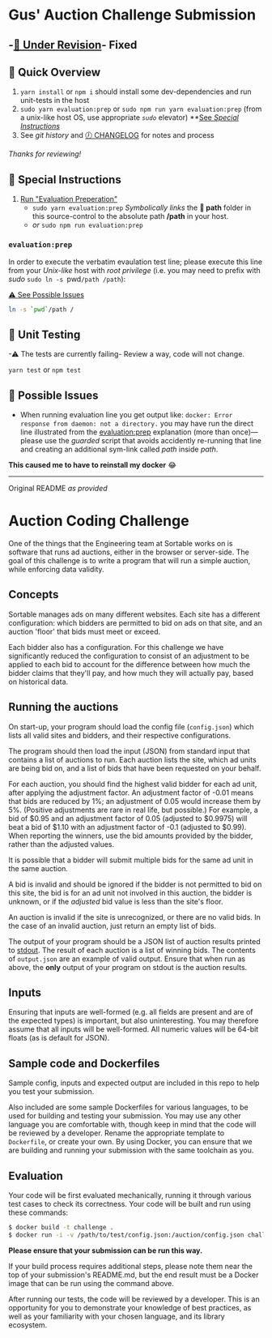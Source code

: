 # Gus' Auction Challenge Submission

## -[🚧 Under Revision](#-unit-testing)- Fixed

## 👟 Quick Overview

1. `yarn install` or `npm i` should install some dev-dependencies and run unit-tests in the host
2. `sudo yarn evaluation:prep` or `sudo npm run yarn evaluation:prep` (from a unix-like host OS, use appropriate _`sudo`_ elevator) **[See _Special Instructions_](#-special-instructions)
3. See _git history_ and [🕖 CHANGELOG](./CHANGELOG.md) for notes and process

_Thanks for reviewing!_
   
## 🎯 Special Instructions

1. [Run "Evaluation Preperation"](#evaluationprep)
   - `sudo yarn evaluation:prep` _Symbolically links_ the **📁 path** folder in this source-control to the absolute path **/path** in your host.
   - _or_ `sudo npm run evaluation:prep` 

### `evaluation:prep`

In order to execute the verbatim evaulation test line; please execute this line from your *Unix-like* host with _root privilege_ (i.e. you may need to prefix with _sudo_ `sudo ln -s `pwd`/path /path`):

[⚠ See Possible Issues](#-possible-issues)

```bash
ln -s `pwd`/path /
```

## 🧪 Unit Testing

-⚠ The tests are currently failing- Review a way, code will not change.

`yarn test` or `npm test`

## 🧱 Possible Issues

- When running evaluation line you get output like: `docker: Error response from daemon: not a directory.` you may have run the direct line illustrated from the [evaluation:prep](#evaluationprep) explanation (more than once)&mdash;please use the _guarded_ script that avoids accidently re-running that line and creating an additional sym-link called _path_ inside _path_.

**This caused me to have to reinstall my docker** 😂
  
---

Original README _as provided_

# Auction Coding Challenge

One of the things that the Engineering team at Sortable works on is software that
runs ad auctions, either in the browser or server-side. The goal of this challenge
is to write a program that will run a simple auction, while enforcing data validity.

## Concepts

Sortable manages ads on many different websites. Each site has a different
configuration: which bidders are permitted to bid on ads on that site, and an
auction 'floor' that bids must meet or exceed.

Each bidder also has a configuration. For this challenge we have significantly
reduced the configuration to consist of an adjustment to be applied to each bid
to account for the difference between how much the bidder claims that they'll
pay, and how much they will actually pay, based on historical data.

## Running the auctions

On start-up, your program should load the config file (`config.json`) which lists
all valid sites and bidders, and their respective configurations.

The program should then load the input (JSON) from standard input that contains
a list of auctions to run. Each auction lists the site, which ad units are being
bid on, and a list of bids that have been requested on your behalf.

For each auction, you should find the highest valid bidder for each ad unit, after
applying the adjustment factor. An adjustment factor of -0.01 means that bids are
reduced by 1%; an adjustment of 0.05 would increase them by 5%. (Positive
adjustments are rare in real life, but possible.)
For example, a bid of $0.95 and an adjustment
factor of 0.05 (adjusted to $0.9975) will beat a bid of $1.10 with an adjustment
factor of -0.1 (adjusted to $0.99). When reporting the winners, use the bid
amounts provided by the bidder, rather than the adjusted values.

It is possible that a bidder will submit multiple bids for the same ad unit in
the same auction.

A bid is invalid and should be ignored if the bidder is not permitted to bid on
this site, the bid is for an ad unit not involved in this auction, the bidder
is unknown, or if the *adjusted* bid value is less than the site's floor.

An auction is invalid if the site is unrecognized, or there are no valid bids.
In the case of an invalid auction, just return an empty list of bids.

The output of your program should be a JSON list of auction results printed to [stdout][stdout].
The result of each auction is a list of winning bids. The contents of `output.json`
are an example of valid output. Ensure that when run as above, the **only** output
of your program on stdout is the auction results.

## Inputs

Ensuring that inputs are well-formed (e.g. all fields are present and are of the
expected types) is important, but also uninteresting. You may therefore assume
that all inputs will be well-formed. All numeric values will be 64-bit floats (as
is default for JSON).

## Sample code and Dockerfiles

Sample config, inputs and expected output are included in this repo to help you
test your submission.

Also included are some sample Dockerfiles for various languages, to be used for
building and testing your submission. You may use any other language you are
comfortable with, though keep in mind that the code will be reviewed by a developer.
Rename the appropriate template to `Dockerfile`, or create your own.
By using Docker, you can ensure that we are building and running your
submission with the same toolchain as you.

## Evaluation

Your code will be first evaluated mechanically, running it through various test cases
to check its correctness. Your code will be built and run using these commands:

```bash
$ docker build -t challenge .
$ docker run -i -v /path/to/test/config.json:/auction/config.json challenge < /path/to/test/input.json
```

**Please ensure that your submission can be run this way.**

If your build process requires additional steps, please note them near the top of
your submission's README.md, but the end result must be a Docker image that can be
run using the command above.

After running our tests, the code will be reviewed by a developer. This is an opportunity
for you to demonstrate your knowledge of best practices, as well as your familiarity
with your chosen language, and its library ecosystem.

[stdout]: https://en.wikipedia.org/wiki/Standard_streams#Standard_output_(stdout)
